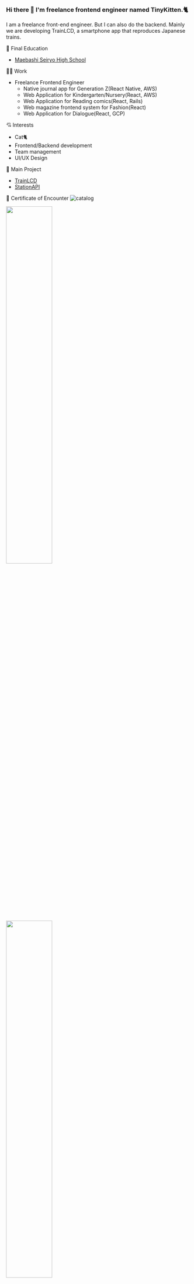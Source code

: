 ### Hi there 👋 I'm freelance frontend engineer named TinyKitten.🐈

I am a freelance front-end engineer. But I can also do the backend. Mainly we are developing TrainLCD, a smartphone app that reproduces Japanese trains.

🏫 Final Education

- [Maebashi Seiryo High School](http://www.seiryo-hs.gsn.ed.jp/)

🧑‍💻 Work

- Freelance Frontend Engineer
  - Native journal app for Generation Z(React Native, AWS)
  - Web Application for Kindergarten/Nursery(React, AWS)
  - Web Application for Reading comics(React, Rails)
  - Web magazine frontend system for Fashion(React)
  - Web Application for Dialogue(React, GCP)

💘 Interests

- Cat🐈
- Frontend/Backend development
- Team management
- UI/UX Design

📔 Main Project

- [TrainLCD](https://github.com/TinyKitten/TrainLCD)
- [StationAPI](https://github.com/TinyKitten/StationAPI)

📛 Certificate of Encounter
![catalog](https://github.com/TinyKitten/TinyKitten/assets/32848922/a866c3f6-3297-4e73-b7cb-5bc58078ada1)


<img width="50%" src="https://github-readme-stats.vercel.app/api?username=TinyKitten&count_private=true&show_icons=true">
<img width="50%;" src="https://github-readme-stats.vercel.app/api/top-langs/?username=TinyKitten&layout=compact&hide=TSQL">
